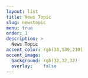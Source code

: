 ```yaml
---
layout: list
title: News Topic
slug: newstopic
menu: true
order: 1
description: >
  News Topic
accent_color: rgb(38,139,210)
accent_image:
  background: rgb(32,32,32)
  overlay:    false
---
```

